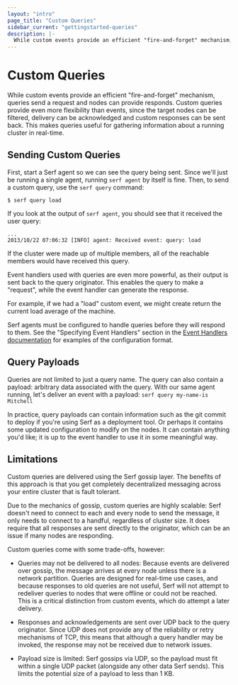 ```yaml
---
layout: "intro"
page_title: "Custom Queries"
sidebar_current: "gettingstarted-queries"
description: |-
  While custom events provide an efficient "fire-and-forget" mechanism, queries send a request and nodes can provide responds. Custom queries provide even more flexibility than events, since the target nodes can be filtered, delivery can be acknowledged and custom responses can be sent back. This makes queries useful for gathering information about a running cluster in real-time.
---
```


# Custom Queries

While custom events provide an efficient "fire-and-forget" mechanism, queries
send a request and nodes can provide responds. Custom queries provide even more
flexibility than events, since the target nodes can be filtered, delivery
can be acknowledged and custom responses can be sent back. This makes queries
useful for gathering information about a running cluster in real-time.

## Sending Custom Queries

First, start a Serf agent so we can see the query being sent. Since we'll
just be running a single agent, running `serf agent` by itself is fine.
Then, to send a custom query, use the `serf query` command:

```
$ serf query load
```

If you look at the output of `serf agent`, you should see that it received
the user query:

```
...
2013/10/22 07:06:32 [INFO] agent: Received event: query: load
```

If the cluster were made up of multiple members, all of the reachable
members would have received this query.

Event handlers used with queries are even more powerful, as their
output is sent back to the query originator. This enables the query to make
a "request", while the event handler can generate the response.

For example, if we had a "load" custom event, we might create return
the current load average of the machine.

Serf agents must be configured to handle queries before they will
respond to them. See the "Specifying Event Handlers" section in the
[Event Handlers documentation](/docs/agent/event-handlers.html) for
examples of the configuration format.

## Query Payloads

Queries are not limited to just a query name. The query can also contain
a payload: arbitrary data associated with the query. With our same agent
running, let's deliver an event with a payload: `serf query my-name-is Mitchell`

In practice, query payloads can contain information such as the git commit
to deploy if you're using Serf as a deployment tool. Or perhaps it contains
some updated configuration to modify on the nodes. It can contain anything
you'd like; it is up to the event handler to use it in some meaningful way.

## Limitations

Custom queries are delivered using the Serf gossip layer. The benefits of
this approach is that you get completely decentralized messaging across
your entire cluster that is fault tolerant.

Due to the mechanics of gossip, custom queries are highly scalable: Serf doesn't
need to connect to each and every node to send the message, it only needs to connect
to a handful, regardless of cluster size. It does require that all responses are
sent directly to the originator, which can be an issue if many nodes are responding.

Custom queries come with some trade-offs, however:

* Queries may not be delivered to all nodes: Because events are delivered over
  gossip, the message arrives at every node unless there is a network partition.
  Queries are designed for real-time use cases, and because responses to old queries
  are not useful, Serf will not attempt to redeliver queries to nodes that were
  offline or could not be reached. This is a critical distinction from custom events,
  which do attempt a later delivery.

* Responses and acknowledgements are sent over UDP back to the query originator.
  Since UDP does not provide any of the reliability or retry mechanisms of TCP,
  this means that although a query handler may be invoked, the response may
  not be received due to network issues.

* Payload size is limited: Serf gossips via UDP, so the payload must fit
  within a single UDP packet (alongside any other data Serf sends). This
  limits the potential size of a payload to less than 1 KB.

